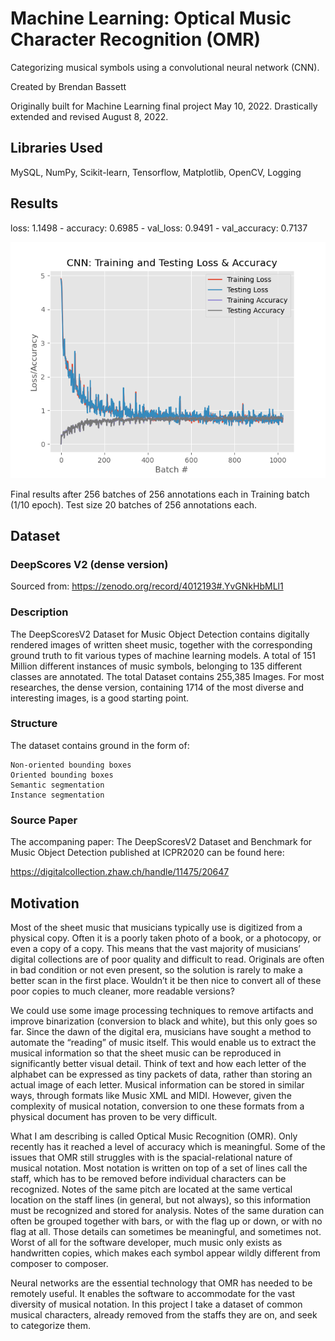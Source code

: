 # Machine Learning: Optical Music Character Recognition (OMR)

Categorizing musical symbols using a convolutional neural network (CNN).

Created by Brendan Bassett

Originally built for Machine Learning final project May 10, 2022.
Drastically extended and revised August 8, 2022.

## Libraries Used

MySQL, NumPy, Scikit-learn, Tensorflow, Matplotlib, OpenCV, Logging

## Results

loss: 1.1498 - accuracy: 0.6985 - val_loss: 0.9491 - val_accuracy: 0.7137

<img alt="CNN Train vs Test Loss & Accuracy" width="800" height="auto" src="https://github.com/brendan-bassett/Machine-Learning-OMR/blob/master/plots/TrainTest_LossAccuracy.png"/>

Final results after 256 batches of 256 annotations each in Training batch (1/10 epoch).
Test size 20 batches of 256 annotations each.

## Dataset

### DeepScores V2 (dense version)

Sourced from: https://zenodo.org/record/4012193#.YvGNkHbMLl1

### Description
 The DeepScoresV2 Dataset for Music Object Detection contains digitally rendered images of written sheet music, together
 with the corresponding ground truth to fit various types of machine learning models. A total of 151 Million different
 instances of music symbols, belonging to 135 different classes are annotated. The total Dataset
 contains 255,385 Images. For most researches, the dense version, containing 1714 of the most diverse and interesting
 images, is a good starting point.

### Structure
 The dataset contains ground in the form of:

    Non-oriented bounding boxes
    Oriented bounding boxes
    Semantic segmentation
    Instance segmentation

### Source Paper
The accompaning paper: The DeepScoresV2 Dataset and Benchmark for Music Object Detection published at ICPR2020 can be 
found here:

https://digitalcollection.zhaw.ch/handle/11475/20647

## Motivation

Most of the sheet music that musicians typically use is digitized from a physical copy.
Often it is a poorly taken photo of a book, or a photocopy, or even a copy of a copy. This means
that the vast majority of musicians’ digital collections are of poor quality and difficult to read.
Originals are often in bad condition or not even present, so the solution is rarely to make a
better scan in the first place. Wouldn’t it be then nice to convert all of these poor copies to much
cleaner, more readable versions?

We could use some image processing techniques to remove artifacts and improve
binarization (conversion to black and white), but this only goes so far. Since the dawn of the
digital era, musicians have sought a method to automate the “reading” of music itself. This
would enable us to extract the musical information so that the sheet music can be reproduced in
significantly better visual detail. Think of text and how each letter of the alphabet can be
expressed as tiny packets of data, rather than storing an actual image of each letter. Musical
information can be stored in similar ways, through formats like Music XML and MIDI. However,
given the complexity of musical notation, conversion to one these formats from a physical
document has proven to be very difficult.

What I am describing is called Optical Music Recognition (OMR). Only recently has it
reached a level of accuracy which is meaningful. Some of the issues that OMR still struggles
with is the spacial-relational nature of musical notation. Most notation is written on top of a set of
lines call the staff, which has to be removed before individual characters can be recognized.
Notes of the same pitch are located at the same vertical location on the staff lines (in general,
but not always), so this information must be recognized and stored for analysis. Notes of the
same duration can often be grouped together with bars, or with the flag up or down, or with no
flag at all. Those details can sometimes be meaningful, and sometimes not. Worst of all for the
software developer, much music only exists as handwritten copies, which makes each symbol
appear wildly different from composer to composer.

Neural networks are the essential technology that OMR has needed to be remotely
useful. It enables the software to accommodate for the vast diversity of musical notation. In this
project I take a dataset of common musical characters, already removed from the staffs they are
on, and seek to categorize them.

